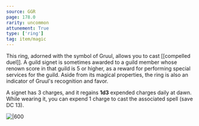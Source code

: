 ```yaml
---
source: GGR
page: 178.0
rarity: uncommon
attunement: True
type: ['ring']
tag: item/magic
---
```


This ring, adorned with the symbol of Gruul, allows you to cast [[compelled duel]]. A guild signet is sometimes awarded to a guild member whose renown score in that guild is 5 or higher, as a reward for performing special services for the guild. Aside from its magical properties, the ring is also an indicator of Gruul's recognition and favor.

A signet has 3 charges, and it regains **1d3** expended charges daily at dawn. While wearing it, you can expend 1 charge to cast the associated spell (save DC 13).


![|600](https://5e.tools/img/items/GGR/Gruul%20Guild%20Signet.jpg)